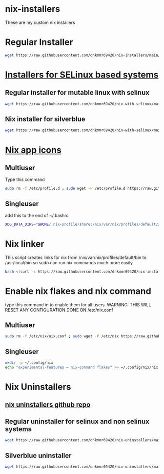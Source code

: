 # nix-installers
These are my custom nix installers

# Regular Installer

```bash
wget https://raw.githubusercontent.com/dnkmmr69420/nix-installers/main/regular-installer-no-selinux.sh && chmod a+x ./regular-installer-no-selinux.sh && ./regular-installer-no-selinux.sh ; rm ./regular-installer-no-selinux.sh
```

# [Installers for SELinux based systems](https://github.com/dnkmmr69420/nix-with-selinux)

## Regular installer for mutable linux with selinux

```bash
wget https://raw.githubusercontent.com/dnkmmr69420/nix-with-selinux/main/regular-installer.sh && chmod a+x ./regular-installer.sh && ./regular-installer.sh ; rm ./regular-installer.sh
```

## Nix installer for silverblue

```bash
wget https://raw.githubusercontent.com/dnkmmr69420/nix-with-selinux/main/silverblue-installer.sh && chmod a+x ./silverblue-installer.sh && ./silverblue-installer.sh ; rm ./silverblue-installer.sh
```

# [Nix app icons](https://github.com/dnkmmr69420/nix-graphical-app-icon-guide)

## Multiuser

Type this command

```bash
sudo rm -f /etc/profile.d ; sudo wget -P /etc/profile.d https://raw.githubusercontent.com/dnkmmr69420/nix-installers/main/nix-app-icons.sh
```

## Singleuser

add this to the end of ~/.bashrc

```bash
XDG_DATA_DIRS="$HOME/.nix-profile/share:/nix/var/nix/profiles/default/share:$XDG_DATA_DIRS"
```
# Nix linker

This script creates links for nix from /nix/var/nix/profiles/default/bin to /usr/local/bin so sudo can run nix commands much more easily


```bash
bash <(curl -s https://raw.githubusercontent.com/dnkmmr69420/nix-installers/main/nix-linker.sh)
```

# Enable nix flakes and nix command

type this command in to enable them for all users. WARNING: THIS WILL RESET ANY CONFIGURATION DONE ON /etc/nix.conf

## Multiuser

```bash
sudo rm -f /etc/nix/nix.conf ; sudo wget -P /etc/nix https://raw.githubusercontent.com/dnkmmr69420/nix-installers/main/nix.conf
```

## Singleuser

```bash
mkdir -p ~/.config/nix
echo "experimental-features = nix-command flakes" >> ~/.config/nix/nix.conf
```

# Nix Uninstallers

## [nix uninstallers github repo](https://github.com/dnkmmr69420/nix-uninstallers)

## Regular uninstaller for selinux and non selinux systems

```bash
wget https://raw.githubusercontent.com/dnkmmr69420/nix-uninstallers/main/regular-uninstaller.sh && chmod a+x ./regular-uninstaller.sh && ./regular-uninstaller.sh ; rm ./regular-uninstaller.sh
```

## Silverblue uninstaller

```bash
wget https://raw.githubusercontent.com/dnkmmr69420/nix-uninstallers/main/silverblue-nix-uninstaller.sh && chmod a+x ./silverblue-nix-uninstaller.sh && ./silverblue-nix-uninstaller.sh ; rm ./silverblue-nix-uninstaller.sh
```
